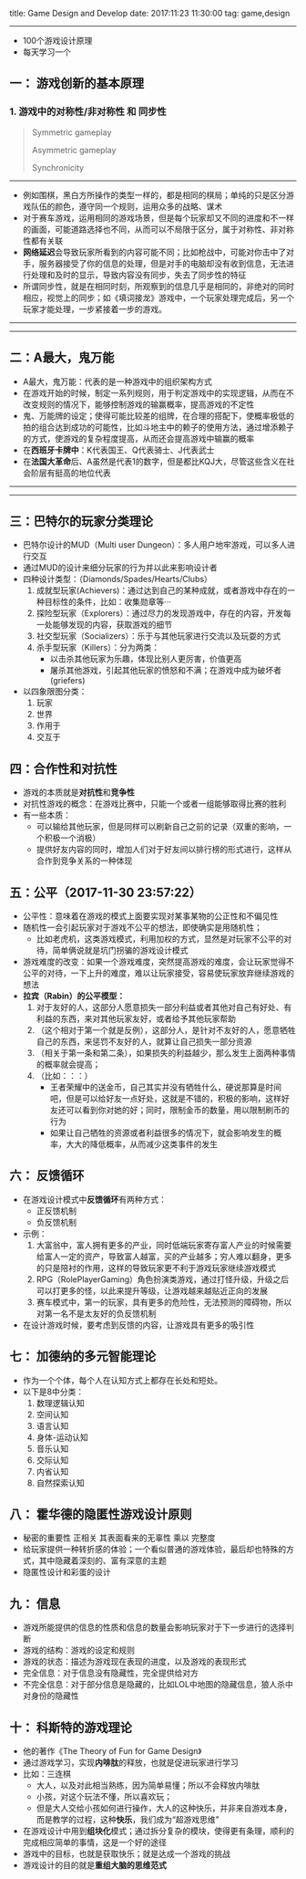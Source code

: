 title: Game Design and Develop
date: 2017:11:23 11:30:00
tag: game,design

---

* 100个游戏设计原理
* 每天学习一个

<!--more-->


## 一： 游戏创新的基本原理 ##

### 1. 游戏中的对称性/非对称性 和 同步性 ###

> Symmetric gameplay
> 
> Asymmetric gameplay
> 
> Synchronicity

---

* 例如围棋，黑白方所操作的类型一样的，都是相同的棋局；单纯的只是区分游戏队伍的颜色，遵守同一个规则，运用众多的战略、谋术
* 对于赛车游戏，运用相同的游戏场景，但是每个玩家却又不同的进度和不一样的画面，可能道路选择也不同，从而可以不局限于区分，属于对称性、非对称性都有关联
* **网络延迟**会导致玩家所看到的内容可能不同；比如枪战中，可能对你击中了对手，服务器接受了你的信息的处理，但是对手的电脑却没有收到信息，无法进行处理和及时的显示，导致内容没有同步，失去了同步性的特征
* 所谓同步性，就是在相同时刻，所观察到的信息几乎是相同的，非绝对的同时相应，视觉上的同步；如《填词接龙》游戏中，一个玩家处理完成后，另一个玩家才能处理，一步紧接着一步的游戏。

---
---

## 二：A最大，鬼万能 ##

* A最大，鬼万能：代表的是一种游戏中的组织架构方式
* 在游戏开始的时候，制定一系列规则，用于判定游戏中的实现逻辑，从而在不改变规则的情况下，能够控制游戏的输赢概率，提高游戏的不定性
* 鬼、万能牌的设定；使得可能比较差的组牌，在合理的搭配下，使概率极低的拍的组合达到成功的可能性，比如斗地主中的赖子的使用方法，通过增添赖子的方式，使游戏的复杂程度提高，从而还会提高游戏中输赢的概率
* 在**西班牙卡牌中**：K代表国王、Q代表骑士、J代表武士
* 在**法国大革命**后、A虽然是代表1的数字，但是都比KQJ大，尽管这些含义在社会阶层有挺高的地位代表

---
---

## 三：巴特尔的玩家分类理论 ##

* 巴特尔设计的MUD（Multi user Dungeon）：多人用户地牢游戏，可以多人进行交互
* 通过MUD的设计来细分玩家的行为并以此来影响设计者
* 四种设计类型：（Diamonds/Spades/Hearts/Clubs）
	1. 成就型玩家(Achievers)：通过达到自己的某种成就，或者游戏中存在的一种目标性的条件，比如：收集勋章等···
	2. 探险型玩家（Explorers）：通过尽力的发现游戏中，存在的内容，开发每一处能够发现的内容，获取游戏的细节
	3. 社交型玩家（Socializers）：乐于与其他玩家进行交流以及玩耍的方式
	4. 杀手型玩家（Killers）：分为两类：
		* 以击杀其他玩家为乐趣，体现比别人更厉害，价值更高
		* 屠杀其他游戏，引起其他玩家的愤怒和不满；在游戏中成为破坏者(griefers)
* 以四象限图分类：
	1. 玩家
	2. 世界
	3. 作用于
	4. 交互于

## 四：合作性和对抗性 ##

* 游戏的本质就是**对抗性**和**竞争性**
* 对抗性游戏的概念：在游戏比赛中，只能一个或者一组能够取得比赛的胜利
* 有一些本质：
	* 可以输给其他玩家，但是同样可以刷新自己之前的记录（双重的影响，一个积极一个消极）
	* 提供好友内容的同时，增加人们对于好友间以排行榜的形式进行，这样从合作到竞争关系的一种体现

## 五：公平（2017-11-30 23:57:22） ##

* 公平性：意味着在游戏的模式上面要实现对某事某物的公正性和不偏见性
* 随机性一会引起玩家对于游戏不公平的想法，即使确实是用随机性；
	* 比如老虎机，这类游戏模式，利用加权的方式，显然是对玩家不公平的对待，简单俩说就是坑门拐骗的游戏设计模式
* 游戏难度的改变：如果一个游戏难度，突然提高游戏的难度，会让玩家觉得不公平的对待，一下上升的难度，难以让玩家接受，容易使玩家放弃继续游戏的想法
* **拉宾（Rabin）的公平模型：**
	1. 对于友好的人，这部分人愿意损失一部分利益或者其他对自己有好处、有利益的东西，来对其他玩家友好，或者给予其他玩家帮助
	2. （这个相对于第一个就是反例），这部分人，是针对不友好的人，愿意牺牲自己的东西，来惩罚不友好的人，就算让自己损失一部分资源
	3. （相关于第一条和第二条），如果损失的利益越少，那么发生上面两种事情的概率就会提高；
	4. （比如：：：）
		* 王者荣耀中的送金币，自己其实并没有牺牲什么，硬说那算是时间吧，但是可以给好友一点好处，这就是不错的，积极的影响，这样好友还可以看到你对她的好；同时，限制金币的数量，用以限制刷币的行为
		* 如果让自己牺牲的资源或者利益很多的情况下，就会影响发生的概率，大大的降低概率，从而减少这类事件的发生

## 六： 反馈循环 ##

* 在游戏设计模式中**反馈循环**有两种方式：
	* 正反馈机制
	* 负反馈机制
* 示例：
	1. 大富翁中，富人拥有更多的产业，同时低端玩家寄存富人产业的时候需要给富人一定的资产，导致富人越富，买的产业越多；穷人难以翻身，更多的只是陪衬的作用，这样的导致玩家更不利于游戏玩家继续游戏模式
	2. RPG（RolePlayerGaming）角色扮演类游戏，通过打怪升级，升级之后可以打更多的怪，以此来提升等级，让游戏越来越贴近正向的发展
	3. 赛车模式中，第一的玩家，具有更多的危险性，无法预测的障碍物，所以对第一名不是太友好的负反馈机制
* 在设计游戏时候，要考虑到反馈的内容，让游戏具有更多的吸引性

## 七： 加德纳的多元智能理论 ##

* 作为一个个体，每个人在认知方式上都存在长处和短处。
* 以下是8中分类：
	1. 数理逻辑认知
	2. 空间认知
	3. 语言认知
	4. 身体-运动认知
	5. 音乐认知
	6. 交际认知
	7. 内省认知
	8. 自然探索认知

## 八： 霍华德的隐匿性游戏设计原则 ##

* 秘密的重要性  正相关  其表面看来的无辜性  乘以  完整度
* 给玩家提供一种转折感的体验；一个看似普通的游戏体验，最后却也特殊的方式，其中隐藏着深刻的、富有深意的主题
* 隐匿性设计和彩蛋的设计

## 九： 信息 ##

* 游戏所能提供的信息的性质和信息的数量会影响玩家对于下一步进行的选择判断
* 游戏的结构：游戏的设定和规则
* 游戏的状态：描述为游戏现在表现的进度，以及游戏的表现形式
* 完全信息：对于信息没有隐藏性，完全提供给对方
* 不完全信息：对于部分信息是隐藏的，比如LOL中地图的隐藏信息，狼人杀中对身份的隐藏性

## 十： 科斯特的游戏理论 ##

* 他的著作《The Theory of Fun for Game Design》
* 通过游戏学习，实现**内啡肽**的释放，也就是促进玩家进行学习
* 比如：三连棋
	* 大人，以及对此相当熟练，因为简单易懂；所以不会释放内啡肽
	* 小孩，对这个玩法不懂，所以喜欢玩；
	* 但是大人交给小孩如何进行操作，大人的这种快乐，并非来自游戏本身，而是教学的过程，这种**快乐**，我们成为“超游戏思维”
* 在游戏设计中用到**组块化**模式；通过拆分复杂的模块，使得更有条理，顺利的完成相应简单的事情，这是一个好的途径
* 游戏中的目标，也就是获取快乐；就是达成一个游戏的挑战
* 游戏设计的目的就是**重组大脑的思维范式**